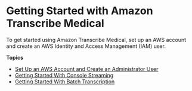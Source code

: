 # Getting Started with Amazon Transcribe Medical<a name="getting-started-med"></a>

To get started using Amazon Transcribe Medical, set up an AWS account and create an AWS Identity and Access Management \(IAM\) user\. 

**Topics**
+ [Set Up an AWS Account and Create an Administrator User](setting-up-ascm-med.md)
+ [Getting Started With Console Streaming](getting-started-med-console.md)
+ [Getting Started With Batch Transcription](getting-started-med-console-batch.md)